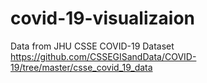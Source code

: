 # covid-19-visualizaion
Data from JHU CSSE COVID-19 Dataset  
https://github.com/CSSEGISandData/COVID-19/tree/master/csse_covid_19_data
